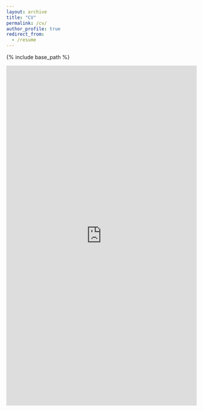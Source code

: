 ```yaml
---
layout: archive
title: "CV"
permalink: /cv/
author_profile: true
redirect_from:
  - /resume
---
```


{% include base_path %}

<iframe src="https://drive.google.com/file/d/1QgF0oNAQ3w1K1U9uCK-fMTPrWWFzjKR8/preview" width="100%" height="900px" style="border:none;">
  This browser does not support PDFs. Please download the CV:
  <a href="https://drive.google.com/file/d/1QgF0oNAQ3w1K1U9uCK-fMTPrWWFzjKR8/view?usp=sharing">Download PDF</a>
</iframe>
